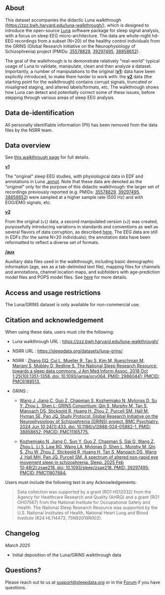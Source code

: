 ## About

This dataset accompanies the didactic Luna walkthrough (https://zzz.bwh.harvard.edu/luna-walkthrough/), which is designed to introduce the open-source [Luna](https://zzz.bwh.harvard.edu/luna/) software package for sleep signal analysis, with a focus on sleep EEG micro-architecture.  The data are whole-night hd-EEG recordings from a subset (N=20) of the healthy control individuals from the GRINS (Global Research Initiative on the Neurophysiology of Schizophrenia) project (PMIDs: [35578829](https://pubmed.ncbi.nlm.nih.gov/35578829/), [39297495](https://pubmed.ncbi.nlm.nih.gov/39297495/), [38858652](https://pubmed.ncbi.nlm.nih.gov/38858652/)).

The goal of the walkthrough is to demonstrate relatively "real-world" typical usage of Luna to validate, manipulate, clean and then analyze a dataset. Importantly, a number of manipulations to the original ([**v1**](:files_path:/v1)) data have been  explicitly introduced, to make them harder to work with: the [**v2**](:files_path:/v2) data (the starting point for the walkthrough) contains corrupt signals, truncated or misaligned staging, and altered labels/formats, etc. The walkthrough shows how Luna can detect and potentially correct some of these issues, before stepping through various areas of sleep EEG analysis.

## Data de-identification

All personally identifiable information (PII) has been removed from the data files by the NSRR team.

## Data overview

See [this walkthrough page](https://zzz.bwh.harvard.edu/luna-walkthrough/data/) for full details.  

[**v1**](:files_path:/v1)

The "original" sleep EEG studies, with physiological data in EDF and annotations in Luna  [.annot](https://zzz.bwh.harvard.edu/luna/ref/annotations/#annot-files).  Note that these data are denoted as the _"original"_ only for the purpose of this didactic walkthrough:  the larger set of recordings previously reported (e.g. PMIDs:  [35578829](https://pubmed.ncbi.nlm.nih.gov/35578829/), [39297495](https://pubmed.ncbi.nlm.nih.gov/39297495/), [38858652](https://pubmed.ncbi.nlm.nih.gov/38858652/)) were sampled at a higher sample rate (500 Hz) and with EOG/EMG signals, etc. 

[**v2**](:files_path:/v2)

From the original (`v1`) data, a second manipulated version (`v2`) was created, purposefully introducing variations in standards and conventions as well as several flavors of data corruption, as described [here](https://zzz.bwh.harvard.edu/luna-walkthrough/data/#manipulated-data-v2).  The EEG data are still in EDFs (for the same N=20 individuals); the annotation data have been reformatted to reflect a diverse set of formats.

[**/aux**](:files_path:/aux)

Auxiliary data files used in the walkthrough, including basic demographic information (age, sex as a tab-delimited text file), mapping files for channels and annotations, channel location maps, and subfolders with age-prediction model files and POPS model files.  See [here](https://zzz.bwh.harvard.edu/luna-walkthrough/prep/#data) for more details.

## Access and usage restrictions

The Luna/GRINS dataset is only available for non-commercial use.

## Citation and acknowledgement

When using these data, users must cite the following:

 - Luna walkthrough URL : https://zzz.bwh.harvard.edu/luna-walkthrough/

 - NSRR URL : https://sleepdata.org/datasets/luna-grins/

 - NSRR : [Zhang GQ, Cui L, Mueller R, Tao S, Kim M, Rueschman M, Mariani S, Mobley D, Redline S. The National Sleep Research Resource: towards a sleep data commons. J Am Med Inform Assoc. 2018 Oct 1;25(10):1351-1358. doi: 10.1093/jamia/ocy064. PMID: 29860441; PMCID: PMC6188513.](https://pubmed.ncbi.nlm.nih.gov/29860441/)

 - GRINS : 

     - [Wang J, Jiang C, Guo Z, Chapman S, Kozhemiako N, Mylonas D, Su
       Y, Zhou L, Shen L; GRINS Consortium; Qin S, Murphy M, Tan S,
       Manoach DS, Stickgold R, Huang H, Zhou Z, Purcell SM, Hall M,
       Hyman SE, Pan JQ. Study Protocol: Global Research Initiative
       on the Neurophysiology of Schizophrenia (GRINS) project. BMC
       Psychiatry. 2024 Jun 10;24(1):433. doi:
       10.1186/s12888-024-05882-1. PMID: 38858652; PMCID:
       PMC11165775.](https://pubmed.ncbi.nlm.nih.gov/38858652/)

     - [Kozhemiako N, Jiang C, Sun Y, Guo Z, Chapman S, Gai G, Wang Z,
       Zhou L, Li S, Law RG, Wang LA, Mylonas D, Shen L, Murphy M, Qin
       S, Zhu W, Zhou Z, Stickgold R, Huang H, Tan S, Manoach DS, Wang
       J, Hall MH, Pan JQ, Purcell SM. A spectrum of altered non-rapid
       eye movement sleep in schizophrenia. Sleep. 2025 Feb
       10;48(2):zsae218. doi: 10.1093/sleep/zsae218. PMID: 39297495;
       PMCID: PMC11807884.](https://pubmed.ncbi.nlm.nih.gov/39297495/)

Users must include the following text in any Acknowledgements:

> Data collection was supported by a grant (RO1 HS12032) from the Agency for Healthcare Research and Quality (AHRQ) and a grant (RO1 OH07567) from the National Institute for Occupational Safety and Health.  The National Sleep Research Resource was supported by the U.S. National Institutes of Health, National Heart Lung and Blood Institute (R24 HL114473, 75N92019R002).

## Changelog

*March 2025*

- Initial deposition of the Luna/GRINS walkthrough data

## Questions?

Please reach out to us at support@sleepdata.org or in the [Forum](https://sleepdata.org/forum) if you have questions.
